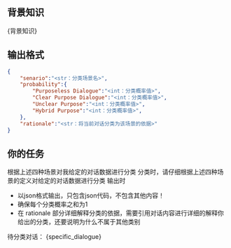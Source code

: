 ## 背景知识
{背景知识}


## 输出格式
```json
{
    "senario":"<str：分类场景名>",
    "probability":{
        "Purposeless Dialogue":"<int：分类概率值>",
        "Clear Purpose Dialogue":"<int：分类概率值>",
        "Unclear Purpose":"<int：分类概率值>",
        "Hybrid Purpose":"<int：分类概率值>",
    },
    "rationale":"<str：将当前对话分类为该场景的依据>"
}
```

## 你的任务
根据上述四种场景对我给定的对话数据进行分类
分类时，请仔细根据上述四种场景的定义对给定的对话数据进行分类
输出时
- 以json格式输出，只包含json代码，不包含其他内容！
- 确保每个分类概率之和为1
- 在 rationale 部分详细解释分类的依据，需要引用对话内容进行详细的解释你给出的分类，还要说明为什么不属于其他类别


待分类对话：
{specific_dialogue}